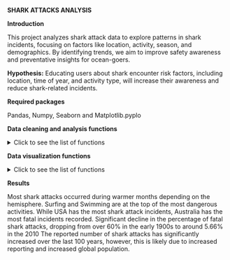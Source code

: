 **SHARK ATTACKS ANALYSIS** 

**Introduction**

This project analyzes shark attack data to explore patterns in shark incidents, focusing on factors like location, activity, season, and demographics. By identifying trends, we aim to improve safety awareness and preventative insights for ocean-goers.

**Hypothesis:**
Educating users about shark encounter risk factors, including location, time of year, and activity type, will increase their awareness and reduce shark-related incidents.


**Required packages**

Pandas, Numpy, Seaborn and Matplotlib.pyplo


**Data cleaning and analysis functions**

<details>
  <summary>Click to see the list of functions</summary>
  
  - The **clean_string()** function standardizes string values by retaining only numeric characters and hyphens, ensuring that non-numeric characters are removed.
    This approach helps in eliminating inconsistencies that may arise from text variations.
    
  - The **clean_dates2()** function standardizes date formats by removing unnecessary text, formatting spacing, and converting strings to datetime objects, which ensures consistency.
    Handling Techniques : Handling Missing and Irregular Values: Removes non-date rows by coercing invalid dates to NaT and dropping NaNs.
                          Filtering Rows: Drops records before 1900 for relevancy.
                          Consistency Checks: Validates that the year in the date matches the separate 'Year' column, filtering any mismatches.


  - The **clean_states()** function standardizes state names in a dataset by converting them to lowercase and correcting common misspellings. 
    It removes rows with missing state data and filters out states that appear five times or less, focusing on significant entries. Finally, 
    it formats the state names to title case for readability. This process enhances data quality and prepares it for accurate analysis.


  - The **clean_cols function()** streamlines the DataFrame by renaming and removing unnecessary columns, ensuring the data remains relevant and manageable for analysis.
    Handling Techniques: Column Renaming: The function renames the "Unnamed: 11" column to "Fatal," enhancing clarity in the dataset.
                         Column Removal: It drops irrelevant columns like "href formula" and "Case Number" to focus on essential information.
                         Duplicate Removal: The function eliminates duplicate rows, improving data integrity and ensuring each record is unique for accurate analysis.

 - The **clean_type()** standardizes the "Type" column by consolidating variations in naming conventions, particularly for the "Provoked" type.
    It simplifies the dataset by categorizing several ambiguous types into a single "Unknown" category, which enhances clarity and analysis.
    
 - **Clean_country()** function tidies the "Country" column by standardizing names and removing entries that do not represent actual countries.
    This ensures that the dataset accurately reflects the geographical origins of the entries.
    
 - **Hemisphere()** function enriches the DataFrame by adding a "Hemisphere" column based on the geographical location of each country. 
 - Handling Techniques: Mapping: A predefined dictionary maps each country to its respective hemisphere, ensuring consistent classification.
                        Default Handling: Countries not found in the dictionary are assigned a default value of "Na," allowing for easy identification of unclassified entries.
 - **The clean_sex()** function standardizes the "Sex" column to ensure consistency in gender representation within the dataset.
   
 - **Clean_age()**  standardizes various age representations in the dataset.
   Techniques: Uses .replace() for common age values and patterns.
               Strips whitespace and replaces invalid entries (e.g., "Middle age", "unknown") with NaN.
   
 - **Age_group()** function categorizes age into predefined groups.
   Techniques: Utilizes conditional logic to define age ranges, returning "Unknown" for NaN values.

- **Age_groups()** converts age to numeric and assigns age groups.
  Techniques: Applies the age_group function to each age value.

- **Add_month()** extracts the month from a date column.
  Techniques: Converts the "Date" column to datetime and creates a new "Month" column.
  
- **Assign_season()** determines the season based on the month and hemisphere.
  Techniques: Applies logic to assign seasons accordingly.

- **Add_season()** applies the assign_season function to create a "Season" column.
  Techniques: Utilizes .apply() for row-wise operations.

- **Clean_activity()** standardizes activity descriptions.
  Techniques: Converts text to lowercase and counts activity frequencies.
              Replaces infrequent activities with "unknown" and applies corrections.

- **Clean_fatal()** function standardizes fatality indicators.
  Techniques: Maps various representations of fatality status to a consistent format.
  
- **Cleaning()** function centralizes multiple cleaning functions into a single process.
  Techniques: Sequentially applies various cleaning functions to ensure data integrity across the dataset.


</details>

 **Data visualization functions**

<details>
  <summary>Click to see the list of functions</summary>

  **Techniques Utilized** 
    Functions groupby(), .agg(),, .pivot_table(), for grouping data, unstack(), .melt(), sort_values() to prepare them for
    visualization
    Seaborn and matlplotlib.pyplot libraries, barplot and histplots for data visualization

  Example of functions we have used
  
  - **Grouped_month_hemisphere(df)** -  Analyzes shark activity by month and hemisphere. It groups data using groupby()and counts
    occurrences with .size(). The unstack() method pivots the DataFrame to create columns for each hemisphere, while .fillna(0) and
    .astype(int) ensure no missing values. The DataFrame is sorted and reshaped using .melt() for visualization, culminating in a
    bar plot via sns.barplot().
  - **Visualize_activity_sex_group()** function compares shark incident activities by gender. It groups data using groupby() and
    counts cases, sorting them by frequency. The DataFrame is reshaped for clarity with .melt(), and a bar chart is plotted using
    sns.barplot() for straightforward comparison.
  - **Grouped_decade_incidents(df)** analyzes shark incidents by decade, focusing on data from 1920 to 2010. It groups incidents
    using groupby() to count occurrences and visualizes the frequency of shark attacks per decade with sns.barplot(), revealing
    long-term trends.
  - **grouped_activity_year** code filters shark incident data for decades between 1920 and 2010, focusing on provoked and
    unprovoked types. It then groups the data by decade and type, counting incidents.

</details>

**Results**

Most shark attacks occurred during warmer months depending on the hemisphere.
Surfing and Swimming are at the top of the most dangerous activities.
While USA has the most shark attack incidents, Australia has the most fatal incidents recorded. 
Significant decline in the percentage of fatal shark attacks, dropping from over 60% in the early 1900s to around 5.66% in the 2010
The reported number of shark attacks has significantly increased over the last 100 years, however, this is likely due to increased reporting and increased global population.

